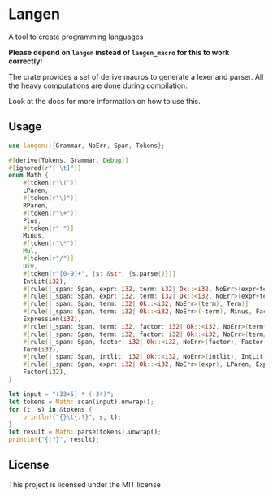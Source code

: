 # Langen
A tool to create programming languages

**Please depend on `langen` instead of `langen_macro` for this to work correctly!**

The crate provides a set of derive macros to generate a lexer and parser. All the heavy computations are done during compilation.

Look at the docs for more information on how to use this.

## Usage
``` rust
use langen::{Grammar, NoErr, Span, Tokens};

#[derive(Tokens, Grammar, Debug)]
#[ignored(r"[ \t]")]
enum Math {
    #[token(r"\(")]
    LParen,
    #[token(r"\)")]
    RParen,
    #[token(r"\+")]
    Plus,
    #[token(r"-")]
    Minus,
    #[token(r"\*")]
    Mul,
    #[token(r"/")]
    Div,
    #[token(r"[0-9]+", |s: &str| {s.parse()})]
    IntLit(i32),
    #[rule(|_span: Span, expr: i32, term: i32| Ok::<i32, NoErr>(expr+term), Expression, Plus, Term)]
    #[rule(|_span: Span, expr: i32, term: i32| Ok::<i32, NoErr>(expr+term), Expression, Minus, Term)]
    #[rule(|_span: Span, term: i32| Ok::<i32, NoErr>(term), Term)]
    #[rule(|_span: Span, term: i32| Ok::<i32, NoErr>(-term), Minus, Factor)]
    Expression(i32),
    #[rule(|_span: Span, term: i32, factor: i32| Ok::<i32, NoErr>(term*factor), Term, Mul, Factor)]
    #[rule(|_span: Span, term: i32, factor: i32| Ok::<i32, NoErr>(term/factor), Term, Div, Factor)]
    #[rule(|_span: Span, factor: i32| Ok::<i32, NoErr>(factor), Factor)]
    Term(i32),
    #[rule(|_span: Span, intlit: i32| Ok::<i32, NoErr>(intlit), IntLit)]
    #[rule(|_span: Span, expr: i32| Ok::<i32, NoErr>(expr), LParen, Expression, RParen)]
    Factor(i32),
}

let input = "(33+5) * (-34)";
let tokens = Math::scan(input).unwrap();
for (t, s) in &tokens {
    println!("{}\t{:?}", s, t);
}
let result = Math::parse(tokens).unwrap();
println!("{:?}", result);
```

## License
This project is licensed under the MIT license
